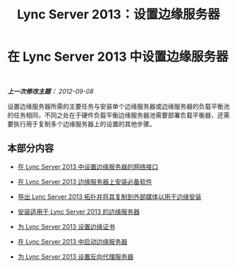 ﻿---
title: Lync Server 2013：设置边缘服务器
TOCTitle: 设置边缘服务器
ms:assetid: 09a22919-e36f-4122-8f0d-8d041198912d
ms:mtpsurl: https://technet.microsoft.com/zh-cn/library/Gg398147(v=OCS.15)
ms:contentKeyID: 49311936
ms.date: 05/19/2016
mtps_version: v=OCS.15
ms.translationtype: HT
---

# 在 Lync Server 2013 中设置边缘服务器

 

_**上一次修改主题：** 2012-09-08_

设置边缘服务器所需的主要任务与安装单个边缘服务器或边缘服务器的负载平衡池的任务相同，不同之处在于硬件负载平衡边缘服务器池需要部署负载平衡器，还需要执行用于复制多个边缘服务器上的设置的其他步骤。

## 本部分内容

  - [在 Lync Server 2013 中设置边缘服务器的网络接口](lync-server-2013-set-up-network-interfaces-for-edge-servers.md)

  - [在 Lync Server 2013 边缘服务器上安装必备软件](lync-server-2013-install-prerequisite-software-on-edge-servers.md)

  - [导出 Lync Server 2013 拓扑并将其复制到外部媒体以用于边缘安装](lync-server-2013-export-your-topology-and-copy-it-to-external-media-for-edge-installation.md)

  - [安装适用于 Lync Server 2013 的边缘服务器](lync-server-2013-install-edge-servers.md)

  - [为 Lync Server 2013 设置边缘证书](lync-server-2013-set-up-edge-certificates.md)

  - [在 Lync Server 2013 中启动边缘服务器](lync-server-2013-start-edge-servers.md)

  - [为 Lync Server 2013 设置反向代理服务器](lync-server-2013-setting-up-reverse-proxy-servers.md)

